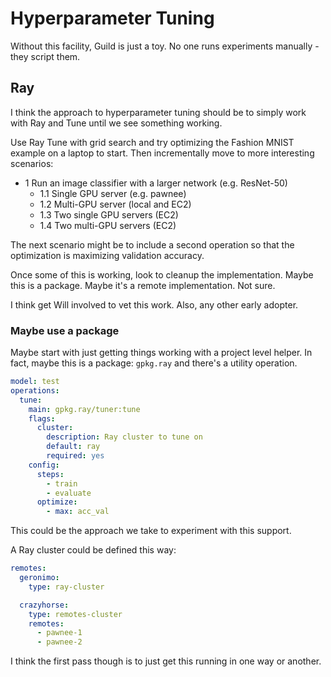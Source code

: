 # Hyperparameter Tuning

Without this facility, Guild is just a toy. No one runs experiments
manually - they script them.

## Ray

I think the approach to hyperparameter tuning should be to simply work
with Ray and Tune until we see something working.

Use Ray Tune with grid search and try optimizing the Fashion MNIST
example on a laptop to start. Then incrementally move to more
interesting scenarios:

- 1 Run an image classifier with a larger network (e.g. ResNet-50)
  - 1.1 Single GPU server (e.g. pawnee)
  - 1.2 Multi-GPU server (local and EC2)
  - 1.3 Two single GPU servers (EC2)
  - 1.4 Two multi-GPU servers (EC2)

The next scenario might be to include a second operation so that the
optimization is maximizing validation accuracy.

Once some of this is working, look to cleanup the
implementation. Maybe this is a package. Maybe it's a remote
implementation. Not sure.

I think get Will involved to vet this work. Also, any other early
adopter.

### Maybe use a package

Maybe start with just getting things working with a project level
helper. In fact, maybe this is a package: `gpkg.ray` and there's a
utility operation.

``` yaml
model: test
operations:
  tune:
    main: gpkg.ray/tuner:tune
    flags:
      cluster:
        description: Ray cluster to tune on
        default: ray
        required: yes
    config:
      steps:
        - train
        - evaluate
      optimize:
        - max: acc_val
```

This could be the approach we take to experiment with this support.

A Ray cluster could be defined this way:

``` yaml
remotes:
  geronimo:
    type: ray-cluster

  crazyhorse:
    type: remotes-cluster
    remotes:
      - pawnee-1
      - pawnee-2
```

I think the first pass though is to just get this running in one way
or another.

